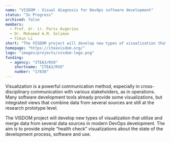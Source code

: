 ```yaml
---
name: "VISDOM - Visual diagnosis for DevOps software development"
status: "In Progress"
archived: false
members:
  - Prof. dr. ir. Paris Avgeriou
  - Dr. Mohamed A.M. Soliman
  - Yikun Li
short: "The VISDOM project will develop new types of visualization that utilize and merge data from several data sources in modern DevOps development. The aim is to provide simple “health check” visualizations about the state of the development process, software and use."
homepage: "https://iteavisdom.org/"
logo: "images/projects/visdom-logo.png"
funding:
  - agency: "ITEA3/RVO"
    shortname: "ITEA3/RVO"
    number: "17038"
---
```


Visualization is a powerful communication method, especially in cross-disciplinary communication with various stakeholders, as in operations. Many software development tools already provide some visualizations, but integrated views that combine data from several sources are still at the research prototype level.

The VISDOM project will develop new types of visualization that utilize and merge data from several data sources in modern DevOps development. The aim is to provide simple “health check” visualizations about the state of the development process, software and use.
